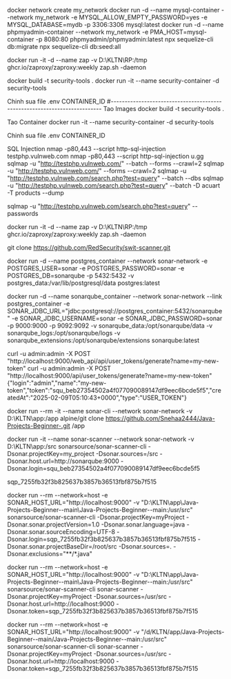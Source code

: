 docker network create my_network
docker run -d --name mysql-container --network my_network -e MYSQL_ALLOW_EMPTY_PASSWORD=yes -e MYSQL_DATABASE=mydb -p 3306:3306 mysql:latest
docker run -d --name phpmyadmin-container --network my_network -e PMA_HOST=mysql-container -p 8080:80 phpmyadmin/phpmyadmin:latest
npx sequelize-cli db:migrate
npx sequelize-cli db:seed:all

docker run -it -d --name zap -v D:\KLTN\RP:/tmp ghcr.io/zaproxy/zaproxy:weekly zap.sh -daemon

docker build -t security-tools .
docker run -it --name security-container -d security-tools

Chinh sua file .env CONTAINER_ID
#--------------------------------------------------------------------------
Tao Images
docker build -t security-tools .

Tao Container
docker run -it --name security-container -d security-tools

Chinh sua file .env CONTAINER_ID

SQL Injection
nmap -p80,443 --script http-sql-injection testphp.vulnweb.com
nmap -p80,443 --script http-sql-injection u.gg
sqlmap -u "http://testphp.vulnweb.com/" --batch --forms --crawl=2
sqlmap -u "http://testphp.vulnweb.com/" --forms --crawl=2
sqlmap -u "http://testphp.vulnweb.com/search.php?test=query" --batch --dbs
sqlmap -u "http://testphp.vulnweb.com/search.php?test=query" --batch -D acuart -T products --dump

sqlmap -u "http://testphp.vulnweb.com/search.php?test=query" --passwords

docker run -it -d --name zap -v D:\KLTN\RP:/tmp ghcr.io/zaproxy/zaproxy:weekly zap.sh -daemon

git clone https://github.com/RedSecurity/swit-scanner.git

docker run -d --name postgres_container --network sonar-network -e POSTGRES_USER=sonar -e POSTGRES_PASSWORD=sonar -e POSTGRES_DB=sonarqube -p 5432:5432 -v postgres_data:/var/lib/postgresql/data postgres:latest

docker run -d --name sonarqube_container --network sonar-network --link postgres_container -e SONAR_JDBC_URL="jdbc:postgresql://postgres_container:5432/sonarqube" -e SONAR_JDBC_USERNAME=sonar -e SONAR_JDBC_PASSWORD=sonar -p 9000:9000 -p 9092:9092 -v sonarqube_data:/opt/sonarqube/data -v sonarqube_logs:/opt/sonarqube/logs -v sonarqube_extensions:/opt/sonarqube/extensions sonarqube:latest

curl -u admin:admin -X POST "http://localhost:9000/web_api/api/user_tokens/generate?name=my-new-token"
curl -u admin:admin -X POST "http://localhost:9000/api/user_tokens/generate?name=my-new-token"
{"login":"admin","name":"my-new-token","token":"squ_beb27354502a4f077090089147df9eec6bcde5f5","createdAt":"2025-02-09T05:10:43+0000","type":"USER_TOKEN"}

docker run --rm -it --name sonar-cli --network sonar-network -v D:\KLTN\app:/app alpine/git clone https://github.com/Snehaa2444/Java-Projects-Beginner-.git /app

docker run -it --name sonar-scanner --network sonar-network -v D:\KLTN\app:/src sonarsource/sonar-scanner-cli -Dsonar.projectKey=my_project -Dsonar.sources=/src -Dsonar.host.url=http://sonarqube:9000 -Dsonar.login=squ_beb27354502a4f077090089147df9eec6bcde5f5

sqp_7255fb32f3b825637b3857b36513fbf875b7f515

docker run --rm --network=host -e SONAR_HOST_URL="http://localhost:9000" -v "D:\KLTN\app\Java-Projects-Beginner--main\Java-Projects-Beginner--main:/usr/src" sonarsource/sonar-scanner-cli -Dsonar.projectKey=myProject -Dsonar.sonar.projectVersion=1.0 -Dsonar.sonar.language=java -Dsonar.sonar.sourceEncoding=UTF-8 -Dsonar.login=sqp_7255fb32f3b825637b3857b36513fbf875b7f515 -Dsonar.sonar.projectBaseDir=/root/src -Dsonar.sources=. -Dsonar.exclusions="**/*.java"


docker run --rm --network=host -e SONAR_HOST_URL="http://localhost:9000" -v "D:\KLTN\app\Java-Projects-Beginner--main\Java-Projects-Beginner--main:/usr/src" sonarsource/sonar-scanner-cli sonar-scanner -Dsonar.projectKey=myProject -Dsonar.sources=/usr/src -Dsonar.host.url=http://localhost:9000 -Dsonar.token=sqp_7255fb32f3b825637b3857b36513fbf875b7f515

docker run --rm --network=host -e SONAR_HOST_URL="http://localhost:9000" -v "/d/KLTN/app/Java-Projects-Beginner--main/Java-Projects-Beginner--main:/usr/src" sonarsource/sonar-scanner-cli sonar-scanner -Dsonar.projectKey=myProject -Dsonar.sources=/usr/src -Dsonar.host.url=http://localhost:9000 -Dsonar.token=sqp_7255fb32f3b825637b3857b36513fbf875b7f515

